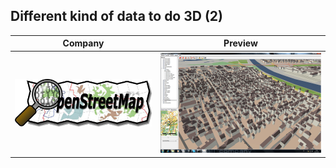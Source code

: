 ## Different kind of data to do 3D (2)

| Company				                                 |     Preview                                             |
|------------------------------------------------|:-------------------------------------------------------:|
| ![OSM_logo](../images/OSM_logo.jpg "OSM_logo") | ![OSM_example](../images/OSM_example.jpg "OSM_example") |

